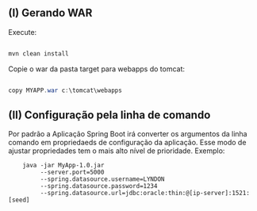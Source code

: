 ## (I) Gerando WAR

Execute:

```java

mvn clean install

```
Copie o war da pasta target para webapps do tomcat:

```java

copy MYAPP.war c:\tomcat\webapps

```

## (II) Configuração pela linha de comando

Por padrão a Aplicação Spring Boot irá converter os argumentos da linha comando
em propriedaeds de configuração da aplicação. Esse modo de ajustar propriedades
tem o mais alto nível de prioridade. Exemplo:

```
 	java -jar MyApp-1.0.jar 
		 --server.port=5000 
		 --spring.datasource.username=LYNDON
		 --spring.datasource.password=1234
		 --spring.datasource.url=jdbc:oracle:thin:@[ip-server]:1521:[seed]
		 
```
